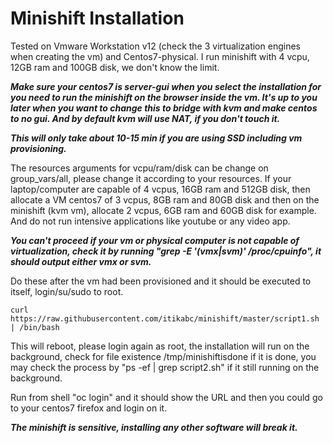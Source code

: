 # Minishift Installation

Tested on Vmware Workstation v12 (check the 3 virtualization engines when creating the vm) and Centos7-physical.  I run minishift with 4 vcpu, 12GB ram and 100GB disk, we don't know the limit.  

***Make sure your centos7 is server-gui when you select the installation for you need to run the minishift on the browser inside the vm. It's up to you later when you want to change this to bridge with kvm and make centos to no gui.  And by default kvm will use NAT, if you don't touch it.***

***This will only take about 10-15 min if you are using SSD including vm provisioning.***

The resources arguments for vcpu/ram/disk can be change on group_vars/all, please change it according to your resources.  If your laptop/computer are capable of 4 vcpus, 16GB ram and 512GB disk, then allocate a VM centos7 of 3 vcpus, 8GB ram and 80GB disk and then on the minishift (kvm vm), allocate 2 vcpus, 6GB ram and 60GB disk for example.  And do not run intensive applications like youtube or any video app.

***You can't proceed if your vm or physical computer is not capable of virtualization, check it by running "grep -E '(vmx|svm)' /proc/cpuinfo", it should output either vmx or svm.***

Do these after the vm had been provisioned and it should be executed to itself, login/su/sudo to root.

```
curl https://raw.githubusercontent.com/itikabc/minishift/master/script1.sh | /bin/bash
```

This will reboot, please login again as root, the installation will run on the background, 
check for file existence /tmp/minishiftisdone if it is done, 
you may check the process by "ps -ef | grep script2.sh" if it still running on the background.
 
Run from shell "oc login" and it should show the URL and then you could go to your centos7 firefox and login on it.

***The minishift is sensitive, installing any other software will break it.***

